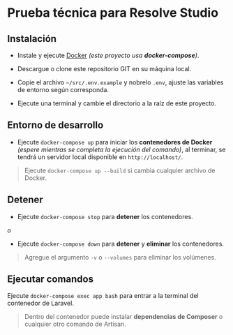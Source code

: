# Prueba técnica para Resolve Studio

## Instalación

- Instale y ejecute [Docker](https://www.docker.com/) *(este proyecto usa **docker-compose**)*.

- Descargue o clone este repositorio GIT en su máquina local.

- Copie el archivo `~/src/.env.example` y nobrelo `.env`, ajuste las variables de entorno según corresponda.

- Ejecute una terminal y cambie el directorio a la raíz de este proyecto.

## Entorno de desarrollo

- Ejecute `docker-compose up` para iniciar los **contenedores de Docker** *(espere mientras se completa la ejecución del comando)*, al terminar, se tendrá un servidor local disponible en `http://localhost/`.

> Ejecute `docker-compose up --build` si cambia cualquier archivo de Docker.

## Detener

- Ejecute `docker-compose stop` para **detener** los contenedores.

*o*

- Ejecute `docker-compose down` para **detener** y **eliminar** los contenedores.

> Agregue el argumento `-v` o `--volumes` para eliminar los volúmenes.

## Ejecutar comandos

Ejecute `docker-compose exec app bash` para entrar a la terminal del contenedor de Laravel.

> Dentro del contenedor puede instalar **dependencias de Composer** o cualquier otro comando de Artisan.